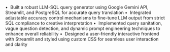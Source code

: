 •  Built a robust LLM-SQL query generator using Google Gemini API, Streamlit, and PostgreSQL for accurate query translation
•  Integrated adjustable accuracy control mechanisms to fine-tune LLM output from strict SQL compliance to creative interpretation
•  Implemented query sanitation, vague question detection, and dynamic prompt engineering techniques to enhance overall reliability
•  Designed a user-friendly interactive frontend with Streamlit and styled using custom CSS for seamless user interaction and clarity

